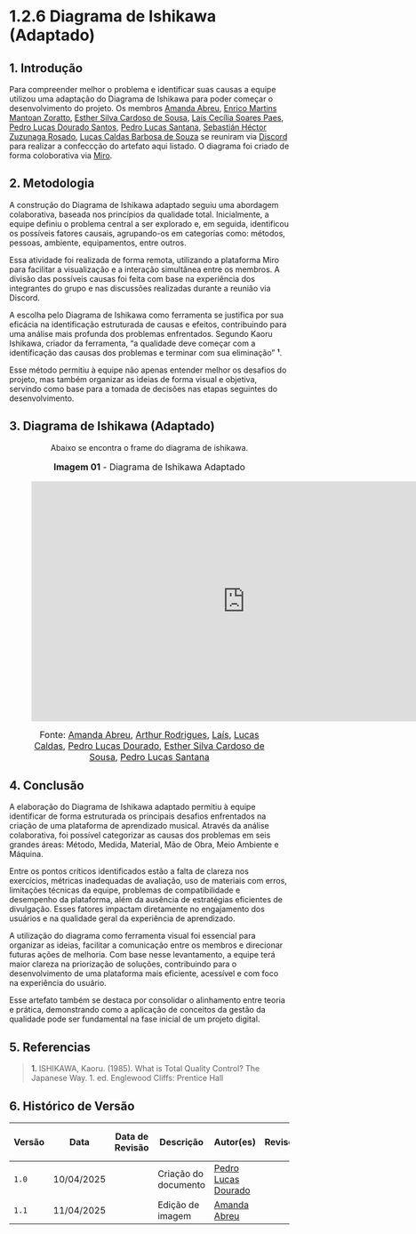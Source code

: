 # 1.2.6 Diagrama de Ishikawa (Adaptado)

## 1. Introdução
Para compreender melhor o problema e identificar suas causas a equipe utilizou uma adaptação do Diagrama de Ishikawa para poder começar o desenvolvimento do projeto. Os membros [Amanda Abreu](https://github.com/Amandaaaaabreu), [Enrico Martins Mantoan Zoratto](https://github.com/sidts), [Esther Silva Cardoso de Sousa](https://github.com/esthersousa), [Laís Cecília Soares Paes](https://github.com/Laisczt), [Pedro Lucas Dourado Santos](https://github.com/lucasdray), [Pedro Lucas Santana](https://github.com/pedrolucas12), [Sebastián Héctor Zuzunaga Rosado](https://github.com/sebazac332), [Lucas Caldas Barbosa de Souza](https://github.com/lucascaldasb) se reuniram via [Discord](http://discord.gg/) para realizar a confeccção do artefato aqui listado. O diagrama foi criado de forma coloborativa via [Miro](https://miro.com/).

## 2. Metodologia
A construção do Diagrama de Ishikawa adaptado seguiu uma abordagem colaborativa, baseada nos princípios da qualidade total. Inicialmente, a equipe definiu o problema central a ser explorado e, em seguida, identificou os possíveis fatores causais, agrupando-os em categorias como: métodos, pessoas, ambiente, equipamentos, entre outros.

Essa atividade foi realizada de forma remota, utilizando a plataforma Miro para facilitar a visualização e a interação simultânea entre os membros. A divisão das possíveis causas foi feita com base na experiência dos integrantes do grupo e nas discussões realizadas durante a reunião via Discord.

A escolha pelo Diagrama de Ishikawa como ferramenta se justifica por sua eficácia na identificação estruturada de causas e efeitos, contribuindo para uma análise mais profunda dos problemas enfrentados. Segundo Kaoru Ishikawa, criador da ferramenta, “a qualidade deve começar com a identificação das causas dos problemas e terminar com sua eliminação” **¹**.

Esse método permitiu à equipe não apenas entender melhor os desafios do projeto, mas também organizar as ideias de forma visual e objetiva, servindo como base para a tomada de decisões nas etapas seguintes do desenvolvimento.

## 3. Diagrama de Ishikawa (Adaptado)
<center>

Abaixo se encontra o frame do diagrama de ishikawa.

<figure markdown>
  <font size="3"><p style="text-align: center"><b>Imagem 01</b> - Diagrama de Ishikawa Adaptado</p></font>

 <iframe width="768" height="432" src="https://miro.com/app/live-embed/uXjVID-NwZQ=/?moveToViewport=-1973,-821,3708,1678&embedId=596533951693" frameborder="0" scrolling="no" allow="fullscreen; clipboard-read; clipboard-write" allowfullscreen></iframe>

  <font size="3"><p style="text-align: center">Fonte: 
    [Amanda Abreu](https://github.com/Amandaaaaabreu), 
    [Arthur Rodrigues](https://github.com/arthur-heleno), 
    [Laís](https://github.com/Laisczt), 
    [Lucas Caldas](https://github.com/lucascaldasb), 
    [Pedro Lucas Dourado](https://github.com/lucasdray), 
    [Esther Silva Cardoso de Sousa](https://github.com/esthersousa), 
    [Pedro Lucas Santana](https://github.com/pedrolucas12)
  </p></font>

</figure>

</center>

## 4. Conclusão
A elaboração do Diagrama de Ishikawa adaptado permitiu à equipe identificar de forma estruturada os principais desafios enfrentados na criação de uma plataforma de aprendizado musical. Através da análise colaborativa, foi possível categorizar as causas dos problemas em seis grandes áreas: Método, Medida, Material, Mão de Obra, Meio Ambiente e Máquina.

Entre os pontos críticos identificados estão a falta de clareza nos exercícios, métricas inadequadas de avaliação, uso de materiais com erros, limitações técnicas da equipe, problemas de compatibilidade e desempenho da plataforma, além da ausência de estratégias eficientes de divulgação. Esses fatores impactam diretamente no engajamento dos usuários e na qualidade geral da experiência de aprendizado.

A utilização do diagrama como ferramenta visual foi essencial para organizar as ideias, facilitar a comunicação entre os membros e direcionar futuras ações de melhoria. Com base nesse levantamento, a equipe terá maior clareza na priorização de soluções, contribuindo para o desenvolvimento de uma plataforma mais eficiente, acessível e com foco na experiência do usuário.

Esse artefato também se destaca por consolidar o alinhamento entre teoria e prática, demonstrando como a aplicação de conceitos da gestão da qualidade pode ser fundamental na fase inicial de um projeto digital.

## 5. Referencias

> <a id="#REF1" >1.</a> ISHIKAWA, Kaoru. (1985). What is Total Quality Control? The Japanese Way. 1. ed. Englewood Cliffs: Prentice Hall

## 6. Histórico de Versão
| Versão | Data       | Data de Revisão | Descrição            | Autor(es)                                           | Revisor(es) | Detalhes da revisão |
| ------ | ---------- | --------------- | -------------------- | --------------------------------------------------- | ----------- | ------------------- |
| `1.0`  | 10/04/2025 |                 | Criação do documento | [Pedro Lucas Dourado](https://github.com/lucasdray) |             |                     |
| `1.1`  | 11/04/2025 |                 | Edição de imagem| [Amanda Abreu](https://github.com/Amandaaaaabreu) |             |                     |